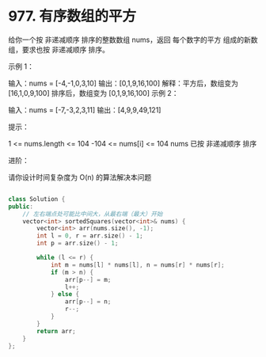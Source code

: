 # 977. 有序数组的平方

给你一个按 非递减顺序 排序的整数数组 nums，返回 每个数字的平方 组成的新数组，要求也按 非递减顺序 排序。

 

示例 1：

输入：nums = [-4,-1,0,3,10]
输出：[0,1,9,16,100]
解释：平方后，数组变为 [16,1,0,9,100]
排序后，数组变为 [0,1,9,16,100]
示例 2：

输入：nums = [-7,-3,2,3,11]
输出：[4,9,9,49,121]
 

提示：

1 <= nums.length <= 104
-104 <= nums[i] <= 104
nums 已按 非递减顺序 排序
 

进阶：

请你设计时间复杂度为 O(n) 的算法解决本问题

```cpp

class Solution {
public:
    // 左右端点处可能比中间大，从最右端（最大）开始
    vector<int> sortedSquares(vector<int>& nums) {
        vector<int> arr(nums.size(), -1);
        int l = 0, r = arr.size() - 1;
        int p = arr.size() - 1;

        while (l <= r) {
            int m = nums[l] * nums[l], n = nums[r] * nums[r];
            if (m > n) {
                arr[p--] = m;
                l++;
            } else {
                arr[p--] = n;
                r--;
            }
        }
        return arr;
    }
};
```
